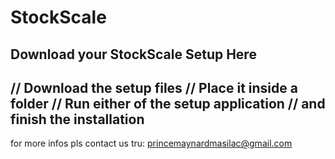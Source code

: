 # StockScale
Download your StockScale Setup Here
-------------------------------------
// Download the setup files
// Place it inside a folder
// Run either of the setup application
// and finish the installation
-------------------------------------
for more infos
pls contact us tru:
princemaynardmasilac@gmail.com  
